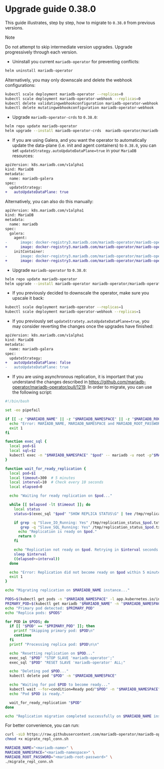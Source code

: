 # Upgrade guide 0.38.0

This guide illustrates, step by step, how to migrate to `0.38.0` from previous versions. 

> [!NOTE]  
> Do not attempt to skip intermediate version upgrades. Upgrade progressively through each version.

- Uninstall you current `mariadb-operator` for preventing conflicts:
```bash
helm uninstall mariadb-operator
```
Alternatively, you may only downscale and delete the webhook configurations:
```bash
kubectl scale deployment mariadb-operator --replicas=0
kubectl scale deployment mariadb-operator-webhook --replicas=0
kubectl delete validatingwebhookconfiguration mariadb-operator-webhook
kubectl delete mutatingwebhookconfiguration mariadb-operator-webhook
```

- Upgrade `mariadb-operator-crds` to `0.38.0`:

```bash
helm repo update mariadb-operator
helm upgrade --install mariadb-operator-crds  mariadb-operator/mariadb-operator-crds --version 0.38.0
```

- If you are using Galera, and you want the operator to automatically update the data-plane (i.e. init and agent containers) to `0.38.0`, you can set `updateStrategy.autoUpdateDataPlane=true` in your `MariaDB` resources:

```diff
apiVersion: k8s.mariadb.com/v1alpha1
kind: MariaDB
metadata:
  name: mariadb-galera
spec:
  updateStrategy:
+   autoUpdateDataPlane: true
```

Alternatively, you can also do this manually:

```diff
apiVersion: k8s.mariadb.com/v1alpha1
kind: MariaDB
metadata:
  name: mariadb
spec:
  galera:
    agent:
-      image: docker-registry3.mariadb.com/mariadb-operator/mariadb-operator:0.37.1
+      image: docker-registry3.mariadb.com/mariadb-operator/mariadb-operator:0.38.0
    initContainer:
-      image: docker-registry3.mariadb.com/mariadb-operator/mariadb-operator:0.37.1
+      image: docker-registry3.mariadb.com/mariadb-operator/mariadb-operator:0.38.0
```

-  Upgrade `mariadb-operator` to `0.38.0`:
```bash 
helm repo update mariadb-operator
helm upgrade --install mariadb-operator mariadb-operator/mariadb-operator --version 0.38.0 
```

- If you previously decided to downscale the operator, make sure you upscale it back:
```bash
kubectl scale deployment mariadb-operator --replicas=1
kubectl scale deployment mariadb-operator-webhook --replicas=1
```

- If you previously set `updateStratety.autoUpdateDataPlane=true`, you may consider reverting the changes once the upgrades have finished:

```diff
apiVersion: k8s.mariadb.com/v1alpha1
kind: MariaDB
metadata:
  name: mariadb-galera
spec:
  updateStrategy:
+   autoUpdateDataPlane: false
-   autoUpdateDataPlane: true
```

- If you are using asynchronous replication, it is important that you understand the changes described in https://github.com/mariadb-operator/mariadb-operator/pull/1219. In order to migrate, you can use the following script:

```bash
#!/bin/bash

set -eo pipefail

if [[ -z "$MARIADB_NAME" || -z "$MARIADB_NAMESPACE" || -z "$MARIADB_ROOT_PASSWORD" ]]; then
  echo "Error: MARIADB_NAME, MARIADB_NAMESPACE and MARIADB_ROOT_PASSWORD env vars must be set."
  exit 1
fi

function exec_sql {
  local pod=$1
  local sql=$2
  kubectl exec -n "$MARIADB_NAMESPACE" "$pod" -- mariadb -u root -p"$MARIADB_ROOT_PASSWORD" -e "$sql"
}

function wait_for_ready_replication {
  local pod=$1
  local timeout=300  # 5 minutes
  local interval=10  # Check every 10 seconds
  local elapsed=0

  echo "Waiting for ready replication on $pod..."

  while [[ $elapsed -lt $timeout ]]; do
    local status
    status=$(exec_sql "$pod" "SHOW REPLICA STATUS\G" | tee /tmp/replication_status_$pod.txt)

    if grep -q "Slave_IO_Running: Yes" /tmp/replication_status_$pod.txt && \
       grep -q "Slave_SQL_Running: Yes" /tmp/replication_status_$pod.txt; then
      echo "Replication is ready on $pod."
      return 0
    fi

    echo "Replication not ready on $pod. Retrying in $interval seconds..."
    sleep $interval
    ((elapsed+=interval))
  done

  echo "Error: Replication did not become ready on $pod within 5 minutes."
  exit 1
}

echo "Migrating replication on $MARIADB_NAME instance..."

PODS=$(kubectl get pods -n "$MARIADB_NAMESPACE" -l app.kubernetes.io/instance=$MARIADB_NAME -o jsonpath="{.items[*].metadata.name}")
PRIMARY_POD=$(kubectl get mariadb "$MARIADB_NAME" -n "$MARIADB_NAMESPACE" -o jsonpath="{.status.currentPrimary}")
echo "Primary pod detected: $PRIMARY_POD"
echo "Replica pods: $PODS"

for POD in $PODS; do
  if [[ "$POD" == "$PRIMARY_POD" ]]; then
    printf "Skipping primary pod: $POD\n"
    continue
  fi
  printf "Processing replica pod: $POD\n\n"

  echo "Resetting replication on $POD..."
  exec_sql "$POD" "STOP SLAVE 'mariadb-operator';"
  exec_sql "$POD" "RESET SLAVE 'mariadb-operator' ALL;"

  echo "Deleting pod $POD..."
  kubectl delete pod "$POD" -n "$MARIADB_NAMESPACE"

  echo "Waiting for pod $POD to become ready..."
  kubectl wait --for=condition=Ready pod/"$POD" -n "$MARIADB_NAMESPACE" --timeout=5m
  echo "Pod $POD is ready."

  wait_for_ready_replication "$POD"
done

echo "Replication migration completed successfully on $MARIADB_NAME instance."
```

For better convenience, you can run:

```bash
curl -sLO https://raw.githubusercontent.com/mariadb-operator/mariadb-operator/refs/heads/main/hack/migrate_repl_conn.sh
chmod +x migrate_repl_conn.sh

MARIADB_NAME="<mariadb-name>" \
MARIADB_NAMESPACE="<mariadb-namespace>" \
MARIADB_ROOT_PASSWORD="<mariadb-root-password>" \
./migrate_repl_conn.sh
```